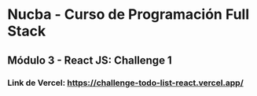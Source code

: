 # Nucba - Curso de Programación Full Stack

## Módulo 3 - React JS: Challenge 1

### Link de Vercel: https://challenge-todo-list-react.vercel.app/